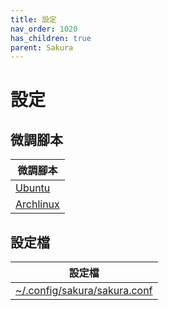```yaml
---
title: 設定
nav_order: 1020
has_children: true
parent: Sakura
---
```



# 設定


## 微調腳本

| 微調腳本 |
| --- |
| [Ubuntu](https://github.com/samwhelp/note-about-ubuntu/tree/gh-pages/_demo/adjustment/tool/sakura) |
| [Archlinux](https://github.com/samwhelp/ezarcher-adjustment/tree/main/prototype/tool/sakura) |


## 設定檔

| 設定檔 |
| --- |
| [~/.config/sakura/sakura.conf](https://github.com/samwhelp/ezarcher-adjustment/blob/main/prototype/tool/sakura/config/sakura/sakura.conf) |
